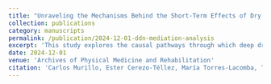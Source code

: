 ```yaml
---
title: "Unraveling the Mechanisms Behind the Short-Term Effects of Dry Needling: New Insights From a Mediation Analysis With Repeatedly Measured Mediators and Outcomes"
collection: publications
category: manuscripts
permalink: /publication/2024-12-01-ddn-mediation-analysis
excerpt: 'This study explores the causal pathways through which deep dry needling (DDN) alleviates chronic neck pain, using a longitudinal mediation analysis of repeatedly measured mediators and outcomes.'
date: 2024-12-01
venue: 'Archives of Physical Medicine and Rehabilitation'
citation: 'Carlos Murillo, Ester Cerezo-Téllez, María Torres-Lacomba, Thien Quy Pham, Enrique Lluch, Deborah Falla, Tat-Thang Vo. (2024). *Unraveling the Mechanisms Behind the Short-Term Effects of Dry Needling: New Insights From a Mediation Analysis With Repeatedly Measured Mediators and Outcomes.* Archives of Physical Medicine and Rehabilitation, 105(12), 2269–2276. https://doi.org/10.1016/j.apmr.2024.07.016'
---
```

